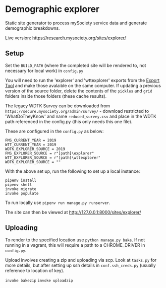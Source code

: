 # Demographic explorer

Static site generator to process mySociety service data and generate demographic breakdowns. 


Live version: https://research.mysociety.org/sites/explorer/

## Setup

Set the `BUILD_PATH` (where the completed site will be rendered to, not necessary for local work) in `config.py`

You will need to run the 'explorer' and 'wttexplorer' exports from the [Export Tool](https://github.com/mysociety/fms_export) and make those avalaible on the same computer. 
If updating a previous version of the source folder, delete the contents of the `pickles` and `grid` folders inside those folders (these cache results).

The legacy WDTK Survey can be downloaded from `https://secure.mysociety.org/admin/survey/` - download restricted to 'WhatDoTheyKnow' and name `reduced_survey.csv` and place in the WDTK path referenced in the config.py (this only needs this one file).

These are configured in the `config.py` as below:

```
FMS_CURRENT_YEAR = 2019
WTT_CURRENT_YEAR = 2019
WDTK_EXPLORER_SOURCE = 2019
FMS_EXPLORER_SOURCE = r"[path]\explorer"
WTT_EXPLORER_SOURCE = r"[path]\wttexplorer"
WDTK_EXPLORER_SOURCE = ""
```

With the above set up, run the following to set up a local instance:

```
pipenv install
pipenv shell
invoke migrate
invoke populate
```

To run locally use `pipenv run manage.py runserver`.

The site can then be viewed at http://127.0.0.1:8000/sites/explorer/

## Uploading

To render to the specified location use `python manage.py bake`. If not running in a vagrant, this will require a path to a CHROME_DRIVER in `config.py`.

Upload involves creating a zip and uploading via scp. Look at `tasks.py` for more details, but after setting up ssh details in `conf.ssh_creds.py` (usually reference to location of key). 

`invoke bakezip`
`invoke uploadzip`